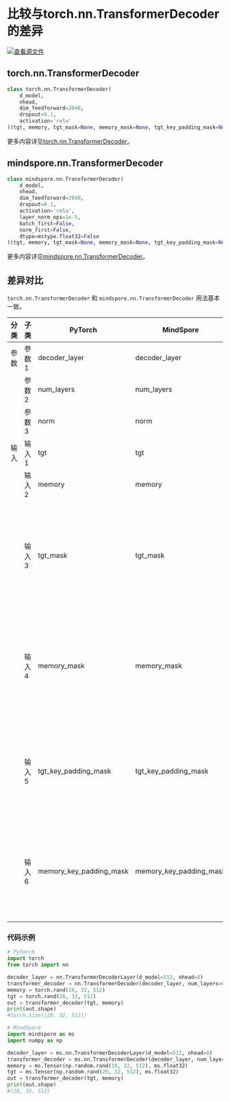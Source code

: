 # 比较与torch.nn.TransformerDecoder的差异

[![查看源文件](https://mindspore-website.obs.cn-north-4.myhuaweicloud.com/website-images/master/resource/_static/logo_source.png)](https://gitee.com/mindspore/docs/blob/master/docs/mindspore/source_zh_cn/note/api_mapping/pytorch_diff/TransformerDecoder.md)

## torch.nn.TransformerDecoder

```python
class torch.nn.TransformerDecoder(
    d_model,
    nhead,
    dim_feedforward=2048,
    dropout=0.1,
    activation='relu'
)(tgt, memory, tgt_mask=None, memory_mask=None, tgt_key_padding_mask=None, memory_key_padding_mask=None)
```

更多内容详见[torch.nn.TransformerDecoder](https://pytorch.org/docs/1.8.1/generated/torch.nn.TransformerDecoder.html)。

## mindspore.nn.TransformerDecoder

```python
class mindspore.nn.TransformerDecoder(
    d_model,
    nhead,
    dim_feedforward=2048,
    dropout=0.1,
    activation='relu',
    layer_norm_eps=1e-5,
    batch_first=False,
    norm_first=False,
    dtype=mstype.float32=False
)(tgt, memory, tgt_mask=None, memory_mask=None, tgt_key_padding_mask=None, memory_key_padding_mask=None)
```

更多内容详见[mindspore.nn.TransformerDecoder](https://mindspore.cn/docs/zh-CN/master/api_python/nn/mindspore.nn.TransformerDecoder.html)。

## 差异对比

`torch.nn.TransformerDecoder` 和 `mindspore.nn.TransformerDecoder` 用法基本一致。

| 分类  | 子类  | PyTorch                  | MindSpore     | 差异                                                 |
| ---- |-----  |------------------------- |-------------  |----------------------------------------------------|
| 参数  | 参数1 | decoder_layer            | decoder_layer | 功能一致                                               |
|      | 参数2 | num_layers               | num_layers    | 功能一致                                        |
|      | 参数3 | norm                     | norm          | 功能一致           |
| 输入  | 输入1 | tgt            | tgt | 功能一致                                               |
|      | 输入2 | memory           | memory | 功能一致                                               |
|      | 输入3 | tgt_mask      | tgt_mask | MindSpore中dtype可设置为float或Bool Tensor，PyTorch中dtype可设置为float、byte或Bool Tensor |
|      | 输入4 | memory_mask            | memory_mask | MindSpore中dtype可设置为float或Bool Tensor，PyTorch中dtype可设置为float、byte或Bool Tensor |
|      | 输入5 | tgt_key_padding_mask           | tgt_key_padding_mask | MindSpore中dtype可设置为float或Bool Tensor，PyTorch中dtype可设置为byte或Bool Tensor |
|      | 输入6 | memory_key_padding_mask      | memory_key_padding_mask | MindSpore中dtype可设置为float或Bool Tensor，PyTorch中dtype可设置为byte或Bool Tensor |

### 代码示例

```python
# PyTorch
import torch
from torch import nn

decoder_layer = nn.TransformerDecoderLayer(d_model=512, nhead=8)
transformer_decoder = nn.TransformerDecoder(decoder_layer, num_layers=6)
memory = torch.rand(10, 32, 512)
tgt = torch.rand(20, 32, 512)
out = transformer_decoder(tgt, memory)
print(out.shape)
#torch.Size([20, 32, 512])

# MindSpore
import mindspore as ms
import numpy as np

decoder_layer = ms.nn.TransformerDecoderLayer(d_model=512, nhead=8)
transformer_decoder = ms.nn.TransformerDecoder(decoder_layer, num_layers=6)
memory = ms.Tensor(np.random.rand(10, 32, 512), ms.float32)
tgt = ms.Tensor(np.random.rand(20, 32, 512), ms.float32)
out = transformer_decoder(tgt, memory)
print(out.shape)
#(20, 32, 512)
```